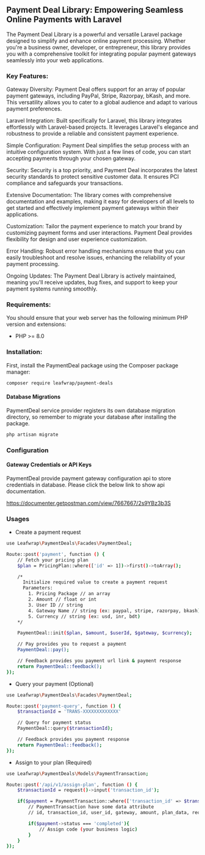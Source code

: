 ## Payment Deal Library: Empowering Seamless Online Payments with Laravel

The Payment Deal Library is a powerful and versatile Laravel package designed to simplify and enhance online payment processing. Whether you're a business owner, developer, or entrepreneur, this library provides you with a comprehensive toolkit for integrating popular payment gateways seamlessly into your web applications.

### Key Features:

Gateway Diversity: Payment Deal offers support for an array of popular payment gateways, including PayPal, Stripe, Razorpay, bKash, and more. This versatility allows you to cater to a global audience and adapt to various payment preferences.

Laravel Integration: Built specifically for Laravel, this library integrates effortlessly with Laravel-based projects. It leverages Laravel's elegance and robustness to provide a reliable and consistent payment experience.

Simple Configuration: Payment Deal simplifies the setup process with an intuitive configuration system. With just a few lines of code, you can start accepting payments through your chosen gateway.

Security: Security is a top priority, and Payment Deal incorporates the latest security standards to protect sensitive customer data. It ensures PCI compliance and safeguards your transactions.

Extensive Documentation: The library comes with comprehensive documentation and examples, making it easy for developers of all levels to get started and effectively implement payment gateways within their applications.

Customization: Tailor the payment experience to match your brand by customizing payment forms and user interactions. Payment Deal provides flexibility for design and user experience customization.

Error Handling: Robust error handling mechanisms ensure that you can easily troubleshoot and resolve issues, enhancing the reliability of your payment processing.

Ongoing Updates: The Payment Deal Library is actively maintained, meaning you'll receive updates, bug fixes, and support to keep your payment systems running smoothly.

### Requirements:

You should ensure that your web server has the following minimum PHP version and extensions:

- PHP >= 8.0

### Installation:

First, install the PaymentDeal package using the Composer package manager:

```bash
composer require leafwrap/payment-deals
```

#### Database Migrations

PaymentDeal service provider registers its own database migration directory, so remember to migrate your database after installing the package.

```bash
php artisan migrate
```

### Configuration

#### Gateway Credentials or API Keys

PaymentDeal provide payment gateway configuration api to store credentials in database. Please click the below link to show api documentation.

https://documenter.getpostman.com/view/7667667/2s9YBz3b3S

### Usages

- Create a payment request

```bash
use Leafwrap\PaymentDeals\Facades\PaymentDeal;

Route::post('payment', function () {
    // Fetch your pricing plan
    $plan = PricingPlan::where(['id' => 1])->first()->toArray();

    /*
      Initialize required value to create a payment request
      Parameters:
        1. Pricing Package // an array
        2. Amount // float or int
        3. User ID // string
        4. Gateway Name // string (ex: paypal, stripe, razorpay, bkash)
        5. Currency // string (ex: usd, inr, bdt)
    */

    PaymentDeal::init($plan, $amount, $userId, $gateway, $currency);

    // Pay provides you to request a payment
    PaymentDeal::pay();

    // Feedback provides you payment url link & payment response
    return PaymentDeal::feedback();
});
```

- Query your payment (Optional)

```bash
use Leafwrap\PaymentDeals\Facades\PaymentDeal;

Route::post('payment-query', function () {
    $transactionId = 'TRANS-XXXXXXXXXXXXX'

    // Query for payment status
    PaymentDeal::query($transactionId);

    // Feedback provides you payment response
    return PaymentDeal::feedback();
});
```

- Assign to your plan (Required)

```bash
use Leafwrap\PaymentDeals\Models\PaymentTransaction;

Route::post('/api/v1/assign-plan', function () {
    $transactionId = request()->input('transaction_id');

    if($payment = PaymentTransaction::where(['transaction_id' => $transactionId])->first()){
        // PaymentTransaction have some data attribute
        // id, transaction_id, user_id, gateway, amount, plan_data, request_payload, response_payload, status

        if($payment->status === 'completed'){
            // Assign code (your business logic)
        }
    }
});
```
